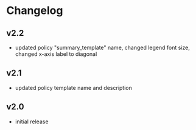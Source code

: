 # Changelog

## v2.2

- updated policy "summary_template" name, changed legend font size, changed x-axis label to diagonal

## v2.1

- updated policy template name and description

## v2.0

- initial release

